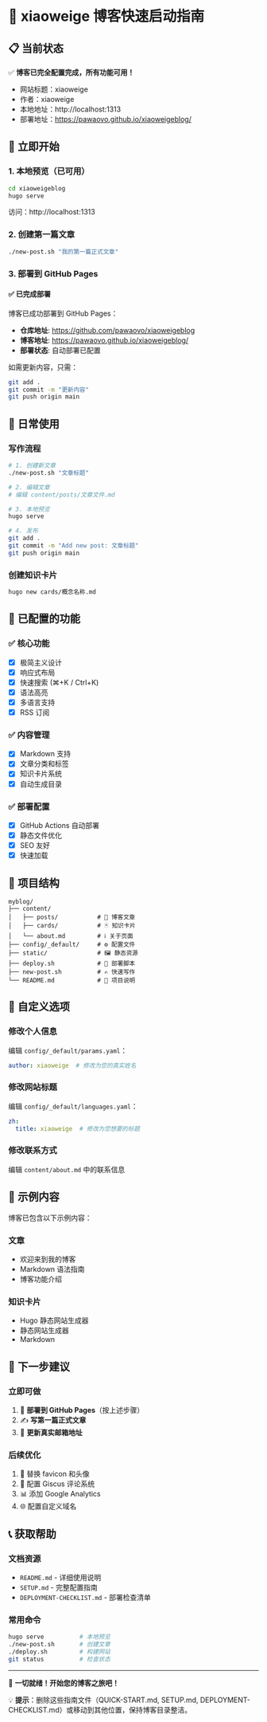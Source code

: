 # 🚀 xiaoweige 博客快速启动指南

## 📋 当前状态

✅ **博客已完全配置完成，所有功能可用！**

- 网站标题：xiaoweige
- 作者：xiaoweige
- 本地地址：http://localhost:1313
- 部署地址：https://pawaovo.github.io/xiaoweigeblog/

## 🎯 立即开始

### 1. 本地预览（已可用）
```bash
cd xiaoweigeblog
hugo serve
```
访问：http://localhost:1313

### 2. 创建第一篇文章
```bash
./new-post.sh "我的第一篇正式文章"
```

### 3. 部署到 GitHub Pages

#### ✅ 已完成部署
博客已成功部署到 GitHub Pages：

- **仓库地址**: https://github.com/pawaovo/xiaoweigeblog
- **博客地址**: https://pawaovo.github.io/xiaoweigeblog/
- **部署状态**: 自动部署已配置

如需更新内容，只需：
```bash
git add .
git commit -m "更新内容"
git push origin main
```

## 📝 日常使用

### 写作流程
```bash
# 1. 创建新文章
./new-post.sh "文章标题"

# 2. 编辑文章
# 编辑 content/posts/文章文件.md

# 3. 本地预览
hugo serve

# 4. 发布
git add .
git commit -m "Add new post: 文章标题"
git push origin main
```

### 创建知识卡片
```bash
hugo new cards/概念名称.md
```

## 🔧 已配置的功能

### ✅ 核心功能
- [x] 极简主义设计
- [x] 响应式布局
- [x] 快速搜索 (⌘+K / Ctrl+K)
- [x] 语法高亮
- [x] 多语言支持
- [x] RSS 订阅

### ✅ 内容管理
- [x] Markdown 支持
- [x] 文章分类和标签
- [x] 知识卡片系统
- [x] 自动生成目录

### ✅ 部署配置
- [x] GitHub Actions 自动部署
- [x] 静态文件优化
- [x] SEO 友好
- [x] 快速加载

## 📁 项目结构

```
myblog/
├── content/
│   ├── posts/           # 📝 博客文章
│   ├── cards/           # 🃏 知识卡片
│   └── about.md         # ℹ️ 关于页面
├── config/_default/     # ⚙️ 配置文件
├── static/              # 🖼️ 静态资源
├── deploy.sh            # 🚀 部署脚本
├── new-post.sh          # ✍️ 快速写作
└── README.md            # 📖 项目说明
```

## 🎨 自定义选项

### 修改个人信息
编辑 `config/_default/params.yaml`：
```yaml
author: xiaoweige  # 修改为您的真实姓名
```

### 修改网站标题
编辑 `config/_default/languages.yaml`：
```yaml
zh:
  title: xiaoweige  # 修改为您想要的标题
```

### 修改联系方式
编辑 `content/about.md` 中的联系信息

## 🌟 示例内容

博客已包含以下示例内容：

### 文章
- 欢迎来到我的博客
- Markdown 语法指南  
- 博客功能介绍

### 知识卡片
- Hugo 静态网站生成器
- 静态网站生成器
- Markdown

## 🔮 下一步建议

### 立即可做
1. 🚀 **部署到 GitHub Pages**（按上述步骤）
2. ✍️ **写第一篇正式文章**
3. 📧 **更新真实邮箱地址**

### 后续优化
1. 🎨 替换 favicon 和头像
2. 💬 配置 Giscus 评论系统
3. 📊 添加 Google Analytics
4. 🌐 配置自定义域名

## 📞 获取帮助

### 文档资源
- `README.md` - 详细使用说明
- `SETUP.md` - 完整配置指南
- `DEPLOYMENT-CHECKLIST.md` - 部署检查清单

### 常用命令
```bash
hugo serve          # 本地预览
./new-post.sh       # 创建文章
./deploy.sh         # 构建网站
git status          # 检查状态
```

---

🎉 **一切就绪！开始您的博客之旅吧！**

💡 **提示**：删除这些指南文件（QUICK-START.md, SETUP.md, DEPLOYMENT-CHECKLIST.md）或移动到其他位置，保持博客目录整洁。
